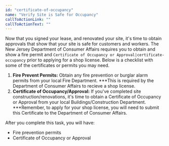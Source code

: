 ```yaml
---
id: "certificate-of-occupancy"
name: "Verify Site is Safe for Occupancy"
callToActionLink: ""
callToActionText: ""
---
```


Now that you signed your lease, and renovated your site, it's time to obtain approvals that show that your site is safe for customers and workers. The New Jersey Department of Consumer Affairs requires you to obtain and show a fire permit and `Certificate of Occupancy or Approval|certificate-occupancy` prior to applying for a shop license. Below is a checklist with some of the certificates or permits you may need.
      
1. **Fire Prevent Permits:** Obtain any fire prevention or burglar alarm permits from your local Fire Department. ***This is required by the Department of Consumer Affairs to recieve a shop license.
2. **Certificate of Occupancy/Approval:** If you've completed site construction/renovations, it's time to obtain a Certificate of Occupancy or Approval from your local Buildings/Construction Department. ***Remember, to apply for your shop license, you will need to submit this Certificate to the Department of Consumer Affairs.

After you complete this task, you will have:
- Fire prevention permits 
- Certificate of Occupancy or Approval      
